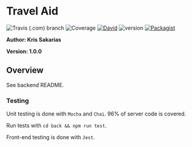 # Travel Aid

![Travis (.com) branch](https://img.shields.io/travis/com/kris71990/travelapp/master.svg?style=popout)
![Coverage](https://img.shields.io/badge/coverage-96%25-bright%20green.svg)
[![David](https://img.shields.io/david/expressjs/express.svg)]( https://github.com/kris71990/travelapp)
![version](https://img.shields.io/badge/version-1.0.0-blue.svg)
[![Packagist](https://img.shields.io/packagist/l/doctrine/orm.svg)](https://github.com/kris71990/travelapp)

**Author: Kris Sakarias**

**Version: 1.0.0**

## Overview

See backend README.


### Testing

Unit testing is done with `Mocha` and `Chai`. 96% of server code is covered.

Run tests with `cd back && npm run test`.

Front-end testing is done with `Jest`.
